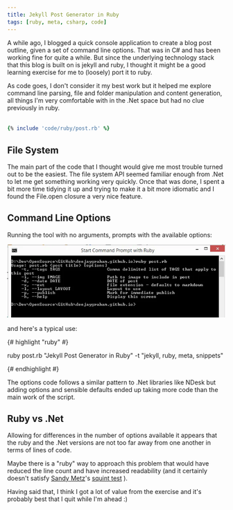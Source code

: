 ```yaml
---
title: Jekyll Post Generator in Ruby
tags: [ruby, meta, csharp, code]
---
```


A while ago, I blogged a quick console application to create a blog post outline,
given a set of command line options. That was in C# and has been working fine for
quite a while. But since the underlying technology stack that this blog is built
on is jekyll and ruby, I thought it might be a good learning exercise for me to
(loosely) port it to ruby.

As code goes, I don't consider it my best work but it helped me explore command
line parsing, file and folder manipulation and content generation, all things I'm
very comfortable with in the .Net space but had no clue previously in ruby.

```ruby

{% include 'code/ruby/post.rb' %}

```

## File System

The main part of the code that I thought would give me most trouble turned out to
be the easiest. The file system API seemed familiar enough from .Net to let me
get something working very quickly. Once that was done, I spent a bit more time
tidying it up and trying to make it a bit more idiomatic and I found the File.open
closure a very nice feature.

## Command Line Options

Running the tool with no arguments, prompts with the available options:

![no options](/img/posts/jekyll-post-generator-in-ruby/no-options.webp "no options")

and here's a typical use:

{# highlight "ruby" #}

ruby post.rb "Jekyll Post Generator in Ruby" -t "jekyll, ruby, meta, snippets"

{# endhighlight #}

The options code follows a similar pattern to .Net libraries like NDesk but adding
options and sensible defaults ended up taking more code than the main work of
the script.

## Ruby vs .Net

Allowing for differences in the number of options available it appears that
the ruby and the .Net versions are not too far away from one another in terms
of lines of code.

Maybe there is a "ruby" way to approach this problem that would have reduced
the line count and have increased readability (and it certainly doesn't satisfy
[Sandy Metz](http://www.sandimetz.com/)'s [squint test](https://www.youtube.com/watch?v=8bZh5LMaSmE) ).

Having said that, I think I got a lot of value from the exercise and it's probably
best that I quit while I'm ahead :)
